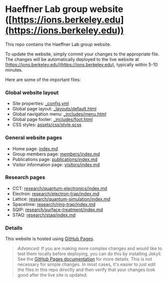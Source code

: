 # Haeffner Lab group website ([https://ions.berkeley.edu](https://ions.berkeley.edu))

This repo contains the Haeffner Lab group website.

To update the website, simply commit your changes to the appropriate file.
The changes will be automatically deployed to the live website
at [https://ions.berkeley.edu](https://ions.berkeley.edu), typically within 5-10 minutes.

Here are some of the important files:

### Global website layout
- Site properties: [_config.yml](_config.yml)
- Global page layout: [_layouts/default.html](_layouts/default.html)
- Global navigation menu: [_includes/menu.html](_includes/menu.html)
- Global page footer: [_includes/foot.html](_includes/foot.html)
- CSS styles: [assets/css/style.scss](assets/css/style.scss)

### General website pages
- Home page: [index.md](index.md)
- Group members page: [members/index.md](members/index.md)
- Publications page: [publications/index.md](publications/index.md)
- Visitor information page: [visitors/index.md](visitors/index.md)

### Research pages
- CCT: [research/quantum-electronics/index.md](research/quantum-electronics/index.md)
- Electron: [research/electron-trap/index.md](research/electron-trap/index.md)
- Lattice: [research/quantum-simulation/index.md](research/quantum-simulation/index.md)
- Spacetime: [research/ring-trap/index.md](research/ring-trap/index.md)
- SQIP: [research/surface-treatment/index.md](research/surface-treatment/index.md)
- STAQ: [research/staq/index.md](research/staq/index.md)

### Details

This website is hosted using [GitHub Pages](https://docs.github.com/en/github/working-with-github-pages).

> _Advanced:_ If you are making more complex changes and would like to test them locally before deploying, you can
do this by installing Jekyll. See the
[GitHub Pages documentation](https://docs.github.com/en/github/working-with-github-pages/testing-your-github-pages-site-locally-with-jekyll)
for more details. This is not necessary for simple changes. In most cases, it's easier to just edit the files in this repo directly and then verify
that your changes look good after the live site is updated.
